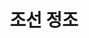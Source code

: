 ---
layout: hubs
key: Q26530
title: 조선 정조
name: 조선 정조
description: 조선의 22대 임금
score: 0.0003276839764663326
degree: 9
---